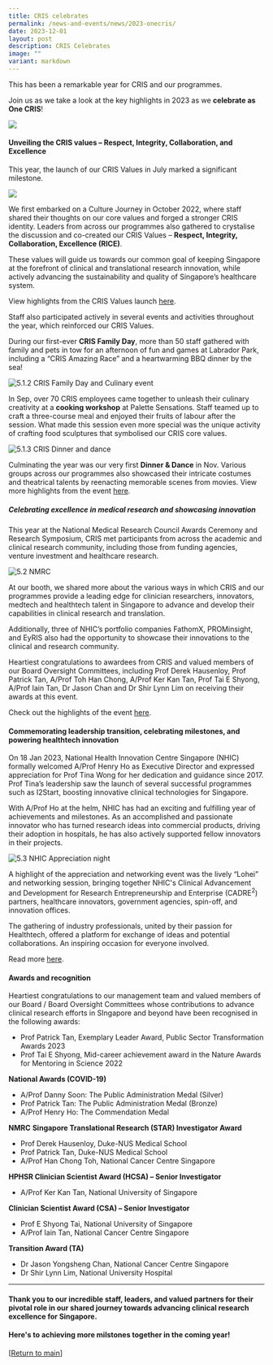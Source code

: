 ```yaml
---
title: CRIS celebrates
permalink: /news-and-events/news/2023-onecris/
date: 2023-12-01
layout: post
description: CRIS Celebrates
image: ""
variant: markdown
---
```

This has been a remarkable year for CRIS and our programmes. 

Join us as we take a look at the key highlights in 2023 as we **celebrate as One CRIS**!

![](/images/Resources_News/231203%20Year%20in%20review/CRIS_YIR_Banner_4_Celebrating.jpg)

#### **Unveiling the CRIS values – Respect, Integrity, Collaboration, and Excellence** 

This year, the launch of our CRIS Values in July marked a significant milestone. 

![](/images/Resources_News/231203%20Year%20in%20review/5_1_1.png)

We first embarked on a Culture Journey in October 2022, where staff shared their thoughts on our core values and forged a stronger CRIS identity. Leaders from across our programmes also gathered to crystalise the discussion and co-created our CRIS Values – **Respect, Integrity, Collaboration, Excellence (RICE)**. 

These values will guide us towards our common goal of keeping Singapore at the forefront of clinical and translational research innovation, while actively advancing the sustainability and quality of Singapore’s healthcare system. 

View highlights from the CRIS Values launch [here](https://www.linkedin.com/feed/update/urn:li:activity:7082248638541791232/). 

Staff also participated actively in several events and activities throughout the year, which reinforced our CRIS Values. 

During our first-ever **CRIS Family Day**, more than 50 staff gathered with family and pets in tow for an afternoon of fun and games at Labrador Park, including a “CRIS Amazing Race” and a heartwarming BBQ dinner by the sea! 

![5.1.2 CRIS Family Day and Culinary event](/images/Resources_News/231203%20Year%20in%20review/5_1_2.png)

In Sep, over 70 CRIS employees came together to unleash their culinary creativity at a **cooking workshop** at Palette Sensations. Staff teamed up to craft a three-course meal and enjoyed their fruits of labour after the session. What made this session even more special was the unique activity of crafting food sculptures that symbolised our CRIS core values. 

![5.1.3 CRIS Dinner and dance](/images/Resources_News/231203%20Year%20in%20review/5_1_3.png)

Culminating the year was our very first **Dinner &amp; Dance** in Nov. Various groups across our programmes also showcased their intricate costumes and theatrical talents by reenacting memorable scenes from movies. View more highlights from the event [here](https://www.linkedin.com/posts/crissg_criscelebrates-movienight-npmabrsg-activity-7127829372425695233-tkuM?).

##### **Celebrating excellence in medical research and showcasing innovation**

This year at the National Medical Research Council Awards Ceremony and Research Symposium, CRIS met participants from across the academic and clinical research community, including those from funding agencies, venture investment and healthcare research. 

![5.2 NMRC](/images/Resources_News/231203%20Year%20in%20review/5_2.png)

At our booth, we shared more about the various ways in which CRIS and our programmes provide a leading edge for clinician researchers, innovators, medtech and healthtech talent in Singapore to advance and develop their capabilities in clinical research and translation.

Additionally, three of NHIC’s portfolio companies FathomX, PROMinsight, and EyRIS also had the opportunity to showcase their innovations to the clinical and research community.

Heartiest congratulations to awardees from CRIS and valued members of our Board Oversight Committees, including Prof Derek Hausenloy, Prof Patrick Tan, A/Prof Toh Han Chong, A/Prof Ker Kan Tan, Prof Tai E Shyong, A/Prof Iain Tan, Dr Jason Chan and Dr Shir Lynn Lim on receiving their awards at this event.

Check out the highlights of the event [here](https://www.linkedin.com/posts/nhicsg_geriatriccare-virology-implementationscience-activity-7057870806692876288-MlBU).


#### **Commemorating leadership transition, celebrating milestones, and powering healthtech innovation**

On 18 Jan 2023, National Health Innovation Centre Singapore (NHIC) formally welcomed A/Prof Henry Ho as Executive Director and expressed appreciation for Prof Tina Wong for her dedication and guidance since 2017. Prof Tina’s leadership saw the launch of several successful programmes such as I2Start, boosting innovative clinical technologies for Singapore. 

With A/Prof Ho at the helm, NHIC has had an exciting and fulfilling year of achievements and milestones. As an accomplished and passionate innovator who has turned research ideas into commercial products, driving their adoption in hospitals, he has also actively supported fellow innovators in their projects.  

![5.3 NHIC Appreciation night](/images/Resources_News/231203%20Year%20in%20review/5_3.png)

A highlight of the appreciation and networking event was the lively “Lohei” and networking session, bringing together NHIC's Clinical Advancement and Development for Research Entrepreneurship and Enterprise (CADRE<sup>2</sup>) partners, healthcare innovators, government agencies, spin-off, and innovation offices. 

The gathering of industry professionals, united by their passion for Healthtech, offered a platform for exchange of ideas and potential collaborations. An inspiring occasion for everyone involved. 

Read more [here](https://www.linkedin.com/feed/update/urn:li:activity:7021597363286773760/).

#### **Awards and recognition**

Heartiest congratulations to our management team and valued members of our Board / Board Oversight Committees whose contributions to advance clinical research efforts in SIngapore and beyond have been recognised in the following awards:

* Prof Patrick Tan, Exemplary Leader Award, Public Sector Transformation Awards 2023
* Prof Tai E Shyong, Mid-career achievement award in the Nature Awards for Mentoring in Science 2022

**National Awards (COVID-19)**
* A/Prof Danny Soon: The Public Administration Medal (Silver)
* Prof Patrick Tan: The Public Administration Medal (Bronze)
* A/Prof Henry Ho: The Commendation Medal

**NMRC**
**Singapore Translational Research (STAR) Investigator Award**
* Prof Derek Hausenloy, Duke-NUS Medical School
* Prof Patrick Tan, Duke-NUS Medical School
* A/Prof Han Chong Toh, National Cancer Centre Singapore

**HPHSR Clinician Scientist Award (HCSA) – Senior Investigator**
* A/Prof Ker Kan Tan, National University of Singapore

**Clinician Scientist Award (CSA) – Senior Investigator**
* Prof E Shyong Tai, National University of Singapore
* A/Prof Iain Tan, National Cancer Centre Singapore

**Transition Award (TA)**
* Dr Jason Yongsheng Chan, National Cancer Centre Singapore
* Dr Shir Lynn Lim, National University Hospital

---
#### **Thank you to our incredible staff, leaders, and valued partners for their pivotal role in our shared journey towards advancing clinical research excellence for Singapore.**
#### 
#### **Here's to achieving more milstones together in the coming year!**

[[Return to main](/news-and-events/news/2023-year-in-review/)]